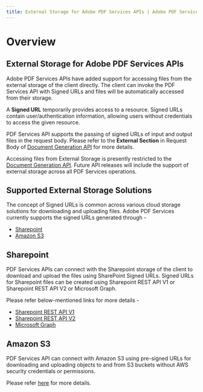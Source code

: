 ```yaml
---
title: External Storage for Adobe PDF Services APIs | Adobe PDF Services
---
```

# Overview

## **External Storage for Adobe PDF Services APIs**

Adobe PDF Services APIs have added support for accessing files from the external storage of the client directly. The client can invoke the PDF Services API with Signed URLs and files will be automatically accessed from their storage.

A **Signed URL** temporarily provides access to a resource. Signed URLs contain user/authentication information, allowing users without credentials to access the given resource.

PDF Services API supports the passing of signed URLs of input and output files in the request body. Please refer to the **External Section** in Request Body of [Document Generation API](http://developer-stage.adobe.com/document-services/docs/apis/#tag/Document-Generation) for more details.

<InlineAlert slots="text"/>

Accessing files from External Storage is presently restricted to the [Document Generation API](http://developer-stage.adobe.com/document-services/docs/apis/#tag/Document-Generation). Future API releases will include the support of external storage across all PDF Services operations.

## Supported External Storage Solutions

The concept of Signed URLs is common across various cloud storage solutions for downloading and uploading files. Adobe PDF Services currently supports the signed URLs generated through -
- [Sharepoint](http://developer-stage.adobe.com/document-services/docs/overview/pdf-services-api/howtos/pdf-external-storage-sol/#sharepoint)
- [Amazon S3](http://developer-stage.adobe.com/document-services/docs/overview/pdf-services-api/howtos/pdf-external-storage-sol/#amazon-s3)


## Sharepoint

PDF Services APIs can connect with the Sharepoint storage of the client to download and upload the files using SharePoint Signed URLs. Signed URLs for Sharepoint files can be created using Sharepoint REST API V1 or Sharepoint REST API V2 or Microsoft Graph.

Please refer below-mentioned links for more details - 
- [Sharepoint REST API V1](https://learn.microsoft.com/en-us/sharepoint/dev/sp-add-ins/get-to-know-the-sharepoint-rest-service?tabs=csom)
- [Sharepoint REST API V2](https://learn.microsoft.com/en-us/sharepoint/dev/apis/sharepoint-rest-graph)
- [Microsoft Graph](https://learn.microsoft.com/en-us/graph/overview)

## Amazon S3

PDF Services API can connect with Amazon S3 using pre-signed URLs for downloading and uploading objects to and from S3 buckets without AWS security credentials or permissions.

Please refer [here](https://docs.aws.amazon.com/AmazonS3/latest/userguide/using-presigned-url.html) for more details.




